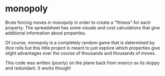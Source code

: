 # monopoly
Brute forcing moves in monopoly in order to create a "fitness" for each property. The spreadsheet has some visuals and cost calculations that give additional information about properties.

Of course, monopoly is a completely random game that is determined by dice rolls but this little project is meant to just explore which properties give slight advantages over the course of thousands and thousands of moves. 

This code was written (poorly) on the plane back from mexico so its sloppy and redundant. It works though!
